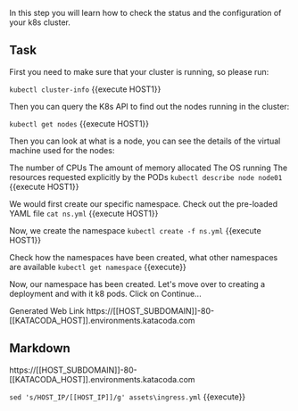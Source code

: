 In this step you will learn how to check the status and the configuration of your k8s cluster.

## Task

First you need to make sure that your cluster is running, so please run:

`kubectl cluster-info` {{execute HOST1}}

Then you can query the K8s API to find out the nodes running in the cluster:

`kubectl get nodes` {{execute HOST1}}

Then you can look at what is a node, you can see the details of the virtual machine used for the nodes:

The number of CPUs
The amount of memory allocated
The OS running
The resources requested explicitly by the PODs
`kubectl describe node node01` {{execute HOST1}}



We would first create our specific namespace. Check out the pre-loaded YAML file `cat ns.yml` {{execute HOST1}}

Now, we create the namespace `kubectl create -f ns.yml` {{execute HOST1}}

Check how the namespaces have been created, what other namespaces are available `kubectl get namespace` {{execute}}

Now, our namespace has been created. Let's move over to creating a deployment and with it k8 pods. Click on Continue... 

Generated Web Link
https://[[HOST_SUBDOMAIN]]-80-[[KATACODA_HOST]].environments.katacoda.com

## Markdown

https://[[HOST_SUBDOMAIN]]-80-[[KATACODA_HOST]].environments.katacoda.com



`sed 's/HOST_IP/[[HOST_IP]]/g' assets\ingress.yml` {{execute}}